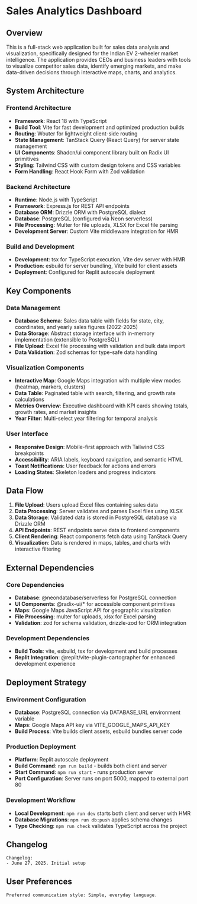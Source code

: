# Sales Analytics Dashboard

## Overview

This is a full-stack web application built for sales data analysis and visualization, specifically designed for the Indian EV 2-wheeler market intelligence. The application provides CEOs and business leaders with tools to visualize competitor sales data, identify emerging markets, and make data-driven decisions through interactive maps, charts, and analytics.

## System Architecture

### Frontend Architecture
- **Framework**: React 18 with TypeScript
- **Build Tool**: Vite for fast development and optimized production builds
- **Routing**: Wouter for lightweight client-side routing
- **State Management**: TanStack Query (React Query) for server state management
- **UI Components**: Shadcn/ui component library built on Radix UI primitives
- **Styling**: Tailwind CSS with custom design tokens and CSS variables
- **Form Handling**: React Hook Form with Zod validation

### Backend Architecture
- **Runtime**: Node.js with TypeScript
- **Framework**: Express.js for REST API endpoints
- **Database ORM**: Drizzle ORM with PostgreSQL dialect
- **Database**: PostgreSQL (configured via Neon serverless)
- **File Processing**: Multer for file uploads, XLSX for Excel file parsing
- **Development Server**: Custom Vite middleware integration for HMR

### Build and Development
- **Development**: tsx for TypeScript execution, Vite dev server with HMR
- **Production**: esbuild for server bundling, Vite build for client assets
- **Deployment**: Configured for Replit autoscale deployment

## Key Components

### Data Management
- **Database Schema**: Sales data table with fields for state, city, coordinates, and yearly sales figures (2022-2025)
- **Data Storage**: Abstract storage interface with in-memory implementation (extensible to PostgreSQL)
- **File Upload**: Excel file processing with validation and bulk data import
- **Data Validation**: Zod schemas for type-safe data handling

### Visualization Components
- **Interactive Map**: Google Maps integration with multiple view modes (heatmap, markers, clusters)
- **Data Table**: Paginated table with search, filtering, and growth rate calculations
- **Metrics Overview**: Executive dashboard with KPI cards showing totals, growth rates, and market insights
- **Year Filter**: Multi-select year filtering for temporal analysis

### User Interface
- **Responsive Design**: Mobile-first approach with Tailwind CSS breakpoints
- **Accessibility**: ARIA labels, keyboard navigation, and semantic HTML
- **Toast Notifications**: User feedback for actions and errors
- **Loading States**: Skeleton loaders and progress indicators

## Data Flow

1. **File Upload**: Users upload Excel files containing sales data
2. **Data Processing**: Server validates and parses Excel files using XLSX
3. **Data Storage**: Validated data is stored in PostgreSQL database via Drizzle ORM
4. **API Endpoints**: REST endpoints serve data to frontend components
5. **Client Rendering**: React components fetch data using TanStack Query
6. **Visualization**: Data is rendered in maps, tables, and charts with interactive filtering

## External Dependencies

### Core Dependencies
- **Database**: @neondatabase/serverless for PostgreSQL connection
- **UI Components**: @radix-ui/* for accessible component primitives
- **Maps**: Google Maps JavaScript API for geographic visualization
- **File Processing**: multer for uploads, xlsx for Excel parsing
- **Validation**: zod for schema validation, drizzle-zod for ORM integration

### Development Dependencies
- **Build Tools**: vite, esbuild, tsx for development and build processes
- **Replit Integration**: @replit/vite-plugin-cartographer for enhanced development experience

## Deployment Strategy

### Environment Configuration
- **Database**: PostgreSQL connection via DATABASE_URL environment variable
- **Maps**: Google Maps API key via VITE_GOOGLE_MAPS_API_KEY
- **Build Process**: Vite builds client assets, esbuild bundles server code

### Production Deployment
- **Platform**: Replit autoscale deployment
- **Build Command**: `npm run build` - builds both client and server
- **Start Command**: `npm run start` - runs production server
- **Port Configuration**: Server runs on port 5000, mapped to external port 80

### Development Workflow
- **Local Development**: `npm run dev` starts both client and server with HMR
- **Database Migrations**: `npm run db:push` applies schema changes
- **Type Checking**: `npm run check` validates TypeScript across the project

## Changelog

```
Changelog:
- June 27, 2025. Initial setup
```

## User Preferences

```
Preferred communication style: Simple, everyday language.
```